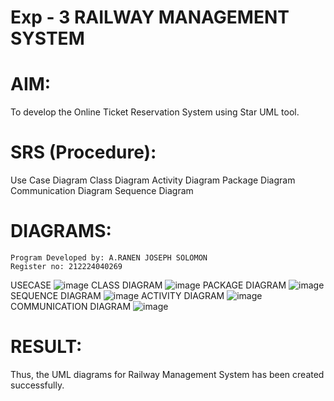 # Exp - 3 RAILWAY MANAGEMENT SYSTEM

# AIM:
To develop the Online Ticket Reservation System using Star UML tool.
# SRS (Procedure):
Use Case Diagram Class Diagram Activity Diagram Package Diagram Communication Diagram Sequence Diagram
# DIAGRAMS:
```
Program Developed by: A.RANEN JOSEPH SOLOMON
Register no: 212224040269
```
USECASE
![image](https://github.com/user-attachments/assets/c051d05e-fc66-4813-98e3-505c4dabfcb5)
CLASS DIAGRAM
![image](https://github.com/user-attachments/assets/f9042280-112b-44b7-b305-148bd33dbbe7)
PACKAGE DIAGRAM
![image](https://github.com/user-attachments/assets/d5c63b60-1bca-42f9-a0d4-476beea93ce0)
SEQUENCE DIAGRAM
![image](https://github.com/user-attachments/assets/5191f429-c31f-42b4-83f9-ab85fafb3ee6)
ACTIVITY DIAGRAM
![image](https://github.com/user-attachments/assets/1d7b1129-e4bb-4357-b85f-6fac0126c524)
COMMUNICATION DIAGRAM
![image](https://github.com/user-attachments/assets/b2c1d6c1-e139-4116-88de-61cf295a7677)
# RESULT:
Thus, the UML diagrams for Railway Management System has been created successfully.
